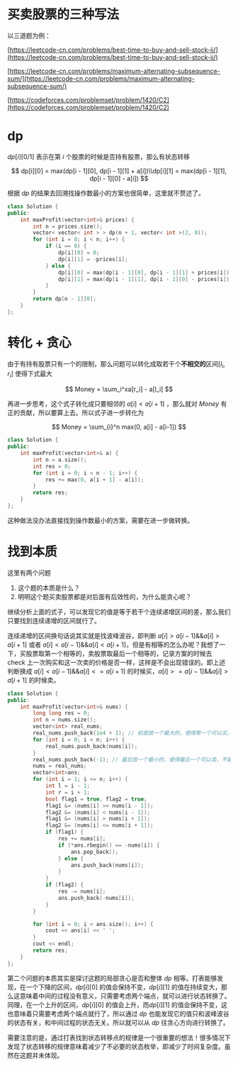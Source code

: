 # 买卖股票的三种写法
以三道题为例：

[https://leetcode-cn.com/problems/best-time-to-buy-and-sell-stock-ii/](https://leetcode-cn.com/problems/best-time-to-buy-and-sell-stock-ii/)

[https://leetcode-cn.com/problems/maximum-alternating-subsequence-sum/](https://leetcode-cn.com/problems/maximum-alternating-subsequence-sum/)

[https://codeforces.com/problemset/problem/1420/C2](https://codeforces.com/problemset/problem/1420/C2)

# dp

$dp[i][0/1]$  表示在第 $i$ 个股票的时候是否持有股票，那么有状态转移 

$$
dp[i][0] = max(dp[i - 1][0], dp[i - 1][1] + a[i])\\dp[i][1] = max(dp[i - 1][1], dp[i - 1][0] - a[i])
$$

根据 $dp$ 的结果去回溯找操作数最小的方案也很简单，这里就不赘述了。

```cpp
class Solution {
public:
    int maxProfit(vector<int>& prices) {
        int n = prices.size();
        vector< vector< int > > dp(n + 1, vector< int >(2, 0));
        for (int i = 0; i < n; i++) {
            if (i == 0) {
                dp[i][0] = 0;
                dp[i][1] = -prices[i];
            } else {
                dp[i][0] = max(dp[i - 1][0], dp[i - 1][1] + prices[i]);
                dp[i][1] = max(dp[i - 1][1], dp[i - 1][0] - prices[i]);
            }
        }
        return dp[n - 1][0];
    }
};
```

# 转化 + 贪心

由于有持有股票只有一个的限制，那么问题可以转化成取若干个**不相交的**区间$[l_i, r_i]$ 使得下式最大

$$
Money = \sum_i^xa[r_i] - a[l_i]
$$

再进一步思考，这个式子转化成只要相邻的 $a[i] < a[i + 1]$ ，那么就对 $Money$ 有正的贡献，所以要算上去。所以式子进一步转化为 

$$
Money = \sum_{i}^n max(0, a[i] - a[i-1])
$$

```cpp
class Solution {
public:
    int maxProfit(vector<int>& a) {
        int n = a.size();
        int res = 0;
        for (int i = 0; i < n - 1; i++) {
            res += max(0, a[i + 1] - a[i]);
        }
        return res;
    }
};
```

这种做法没办法直接找到操作数最小的方案，需要在进一步做转换。

# 找到本质

这里有两个问题

1. 这个题的本质是什么？
2. 明明这个题买卖股票都是对后面有后效性的，为什么能贪心呢？

继续分析上面的式子，可以发现它的值是等于若干个连续递增区间的差，那么我们只要找到连续递增的区间就行了。

连续递增的区间换句话说其实就是找波峰波谷，即判断 $a[i] > a[i - 1] \&\& a[i] > a[i+1]$ 或者 $a[i] < a[i - 1]  \&\& a[i] < a[i + 1]$，但是有相等的怎么办呢？我想了一下，买股票取第一个相等的，卖股票取最后一个相等的，记录方案的时候去 check 上一次购买和这一次卖的价格是否一样，这样是不会出现错误的。即上述判断换成 $a[i] < a[i - 1] \&\& a[i] <= a[i +1]$ 的时候买，$a[i] >= a[i - 1] \&\& a[i] > a[i + 1]$ 的时候卖。

```cpp
class Solution {
public:
    int maxProfit(vector<int>& nums) {
        long long res = 0;
        int n = nums.size();
        vector<int> real_nums;
        real_nums.push_back(1e4 + 1); // 前面放一个最大的，使得第一个可以买，不能卖
        for (int i = 0; i < n; i++) {
            real_nums.push_back(nums[i]);
        }
        real_nums.push_back(-1); // 最后放一个最小的，使得最后一个可以卖，不能买
        nums = real_nums;
        vector<int>ans;
        for (int i = 1; i <= n; i++) {
            int l = i - 1;
            int r = i + 1;
            bool flag1 = true, flag2 = true;
            flag1 &= (nums[i] >= nums[i - 1]);
            flag2 &= (nums[i] < nums[i - 1]);
            flag1 &= (nums[i] > nums[i + 1]);
            flag2 &= (nums[i] <= nums[i + 1]);
            if (flag1) {
                res += nums[i];
                if (*ans.rbegin() == -nums[i]) {
                    ans.pop_back();
                } else {
                    ans.push_back(nums[i]);
                }
            }
            if (flag2) {
                res -= nums[i];
                ans.push_back(-nums[i]);
            }
        }

        for (int i = 0; i < ans.size(); i++) {
            cout << ans[i] << ' ';
        }
        cout << endl;
        return res;
    }
};
```

第二个问题的本质其实是探讨这题的局部贪心是否和整体 $dp$ 相等。打表能够发现，在一个下降的区间，$dp[i][0]$  的值会保持不变，$dp[i][1]$ 的值在持续变大，那么这意味着中间的过程没有意义，只需要考虑两个端点，就可以进行状态转换了。同理，在一个上升的区间，$dp[i][0]$ 的值会上升，而$dp[i][1]$ 的值会保持不变，这也意味着只需要考虑两个端点就行了，所以通过 $dp$ 也能发现它的值只和波峰波谷的状态有关，和中间过程的状态无关。所以就可以从 $dp$ 往贪心方向进行转换了。

需要注意的是，通过打表找到状态转移点的规律是一个很重要的想法！很多情况下发现了状态转移的规律意味着减少了不必要的状态枚举，即减少了时间复杂度。虽然在这题并未体现。